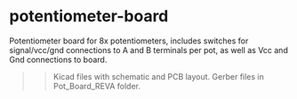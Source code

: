 # potentiometer-board
Potentiometer board for 8x potentiometers, includes switches for signal/vcc/gnd connections to A and B terminals per pot, as well as Vcc and Gnd connections to board.

>> Kicad files with schematic and PCB layout.
>> Gerber files in Pot_Board_REVA folder.
